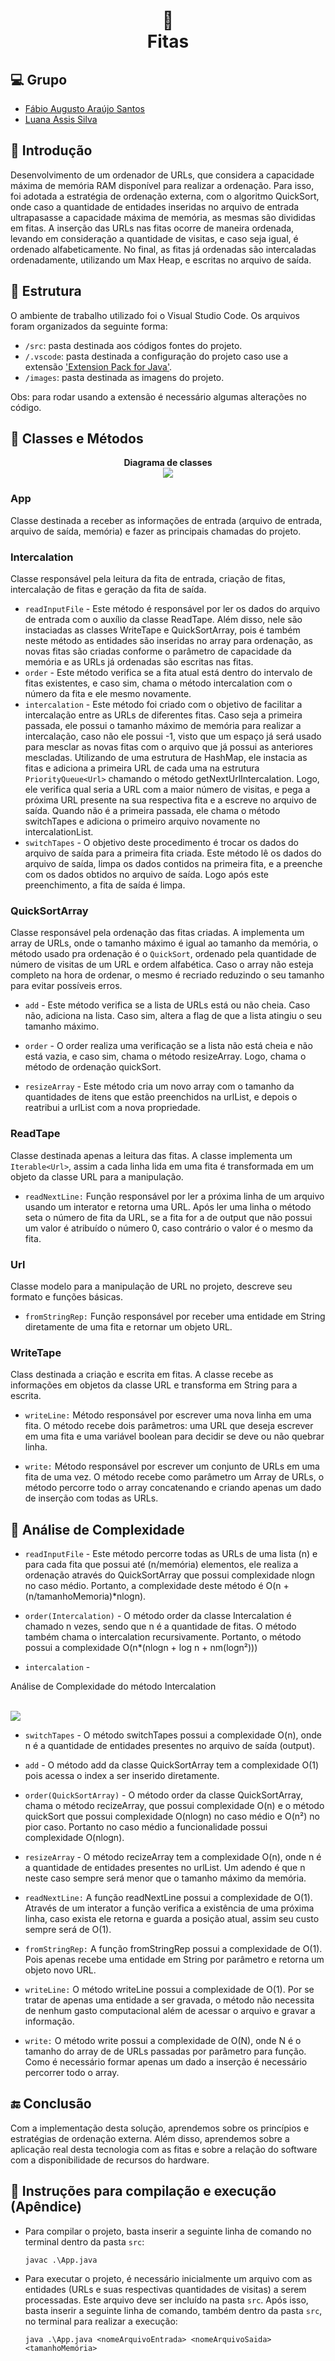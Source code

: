 <h1 align="center">
    📼</br>Fitas
</h1>

## 💻 Grupo

- [Fábio Augusto Araújo Santos](https://github.com/fabio-aug)
- [Luana Assis Silva](https://github.com/luanaassis)

## 📰 Introdução

Desenvolvimento de um ordenador de URLs, que considera a capacidade máxima de memória RAM disponível para realizar a ordenação. Para isso, foi adotada a estratégia de ordenação externa, com o algoritmo QuickSort, onde caso a quantidade de entidades inseridas no arquivo de entrada ultrapasasse a capacidade máxima de memória, as mesmas são divididas em fitas. A inserção das URLs nas fitas ocorre de maneira ordenada, levando em consideração a quantidade de visitas, e caso seja igual, é ordenado alfabeticamente. No final, as fitas já ordenadas são intercaladas ordenadamente, utilizando um Max Heap, e escritas no arquivo de saída.

## 📂 Estrutura

O ambiente de trabalho utilizado foi o Visual Studio Code. Os arquivos foram organizados da seguinte forma:

- `/src`: pasta destinada aos códigos fontes do projeto.
- `/.vscode`: pasta destinada a configuração do projeto caso use a extensão ['Extension Pack for Java'](https://marketplace.visualstudio.com/items?itemName=vscjava.vscode-java-pack).
- `/images`: pasta destinada as imagens do projeto.

Obs: para rodar usando a extensão é necessário algumas alterações no código.

## 🔨 Classes e Métodos

<p align="center">
    <strong>Diagrama de classes</strong>
    </br>
    <img src="./images/diagramaClasses.png" />
</p>

### App

Classe destinada a receber as informações de entrada (arquivo de entrada, arquivo de saída, memória) e fazer as principais chamadas do projeto.

### Intercalation

Classe responsável pela leitura da fita de entrada, criação de fitas, intercalação de fitas e geração da fita de saída.

- `readInputFile` - Este método é responsável por ler os dados do arquivo de entrada com o auxílio da classe ReadTape. Além disso, nele são instaciadas as classes WriteTape e QuickSortArray, pois é também neste método as entidades são inseridas no array para ordenação, as novas fitas são criadas conforme o parâmetro de capacidade da memória e as URLs já ordenadas são escritas nas fitas.
- `order` - Este método verifica se a fita atual está dentro do intervalo de fitas existentes, e caso sim, chama o método intercalation com o número da fita e ele mesmo novamente.
- `intercalation` - Este método foi criado com o objetivo de facilitar a intercalação entre as URLs de diferentes fitas. Caso seja a primeira passada, ele possui o tamanho máximo de memória para realizar a intercalação, caso não ele possui -1, visto que um espaço já será usado para mesclar as novas fitas com o arquivo que já possui as anteriores mescladas. Utilizando de uma estrutura de HashMap, ele instacia as fitas e adiciona a primeira URL de cada uma na estrutura `PriorityQueue<Url>` chamando o método getNextUrlIntercalation. Logo, ele verifica qual seria a URL com a maior número de visitas, e pega a próxima URL presente na sua respectiva fita e a escreve no arquivo de saída. Quando não é a primeira passada, ele chama o método switchTapes e adiciona o primeiro arquivo novamente no intercalationList.
- `switchTapes` - O objetivo deste procedimento é trocar os dados do arquivo de saída para a primeira fita criada. Este método lê os dados do arquivo de saída, limpa os dados contidos na primeira fita, e a preenche com os dados obtidos no arquivo de saída. Logo após este preenchimento, a fita de saída é limpa.

### QuickSortArray

Classe responsável pela ordenação das fitas criadas. A implementa um array de URLs, onde o tamanho máximo é igual ao tamanho da memória, o método usado pra ordenação é o `QuickSort`, ordenado pela quantidade de número de visitas de um URL e ordem alfabética. Caso o array não esteja completo na hora de ordenar, o mesmo é recriado reduzindo o seu tamanho para evitar possíveis erros.

- `add` - Este método verifica se a lista de URLs está ou não cheia. Caso não, adiciona na lista. Caso sim, altera a flag de que a lista atingiu o seu tamanho máximo.

- `order` - O order realiza uma verificação se a lista não está cheia e não está vazia, e caso sim, chama o método resizeArray. Logo, chama o método de ordenação quickSort.

- `resizeArray` - Este método cria um novo array com o tamanho da quantidades de itens que estão preenchidos na urlList, e depois o reatribui a urlList com a nova propriedade.

### ReadTape

Classe destinada apenas a leitura das fitas. A classe implementa um `Iterable<Url>`, assim a cada linha lida em uma fita é transformada em um objeto da classe URL para a manipulação.

- `readNextLine:` Função responsável por ler a próxima linha de um arquivo usando um interator e retorna uma URL. Após ler uma linha o método seta o número de fita da URL, se a fita for a de output que não possui um valor é atribuído o número 0, caso contrário o valor é o mesmo da fita.

### Url

Classe modelo para a manipulação de URL no projeto, descreve seu formato e funções básicas.

- `fromStringRep:` Função responsável por receber uma entidade em String diretamente de uma fita e retornar um objeto URL.

### WriteTape

Class destinada a criação e escrita em fitas. A classe recebe as informações em objetos da classe URL e transforma em String para a escrita.

- `writeLine:` Método responsável por escrever uma nova linha em uma fita. O método recebe dois parâmetros: uma URL que deseja escrever em uma fita e uma variável boolean para decidir se deve ou não quebrar linha.

- `write:` Método responsável por escrever um conjunto de URLs em uma fita de uma vez. O método recebe como parâmetro um Array de URLs, o método percorre todo o array concatenando e criando apenas um dado de inserção com todas as URLs.

## 🔎 Análise de Complexidade

- `readInputFile` - Este método percorre todas as URLs de uma lista (n) e para cada fita que possui até (n/memória) elementos, ele realiza a ordenação através do QuickSortArray que possui complexidade nlogn no caso médio. Portanto, a complexidade deste método é O(n + (n/tamanhoMemoria)*nlogn).

- `order(Intercalation)` - O método order da classe Intercalation é chamado n vezes, sendo que n é a quantidade de fitas. O método também chama o intercalation recursivamente. Portanto, o método possui a complexidade O(n*(nlogn + log n + nm(logn²)))

- `intercalation` - 
<p align="center">
    <p>Análise de Complexidade do método Intercalation</p>
    </br>
    <img src="./images/complexidadeIntercalation.png" />
</p>

- `switchTapes` - O método switchTapes possui a complexidade O(n), onde n é a quantidade de entidades presentes no arquivo de saída (output).

- `add` - O método add da classe QuickSortArray tem a complexidade O(1) pois acessa o index a ser inserido diretamente.

- `order(QuickSortArray)` - O método order da classe QuickSortArray, chama o método recizeArray, que possui complexidade O(n) e o método quickSort que possui complexidade O(nlogn) no caso médio e O(n²) no pior caso. Portanto no caso médio a funcionalidade possui complexidade O(nlogn).

- `resizeArray` - O método recizeArray tem a complexidade O(n), onde n é a quantidade de entidades presentes no urlList. Um adendo é que n neste caso sempre será menor que o tamanho máximo da memória.

- `readNextLine:` A função readNextLine possui a complexidade de O(1). Através de um interator a função verifica a existência de uma próxima linha, caso exista ele retorna e guarda a posição atual, assim seu custo sempre será de O(1).

- `fromStringRep:` A função fromStringRep possui a complexidade de O(1). Pois apenas recebe uma entidade em String por parâmetro e retorna um objeto novo URL.

- `writeLine:` O método writeLine possui a complexidade de O(1). Por se tratar de apenas uma entidade a ser gravada, o método não necessita de nenhum gasto computacional além de acessar o arquivo e gravar a informação.

- `write:` O método write possui a complexidade de O(N), onde N é o tamanho do array de de URLs passadas por parâmetro para função. Como é necessário formar apenas um dado a inserção é necessário percorrer todo o array.

## 🔚 Conclusão

Com a implementação desta solução, aprendemos sobre os princípios e estratégias de ordenação externa. Além disso, aprendemos sobre a aplicação real desta tecnologia com as fitas e sobre a relação do software com a disponibilidade de recursos do hardware.

## 🏃 Instruções para compilação e execução (Apêndice)

- Para compilar o projeto, basta inserir a seguinte linha de comando no terminal dentro da pasta `src`:

      javac .\App.java

- Para executar o projeto, é necessário inicialmente um arquivo com as entidades (URLs e suas respectivas quantidades de visitas) a serem processadas. Este arquivo deve ser incluído na pasta `src`. Após isso, basta inserir a seguinte linha de comando, também dentro da pasta `src`, no terminal para realizar a execução:

      java .\App.java <nomeArquivoEntrada> <nomeArquivoSaida> <tamanhoMemória>

